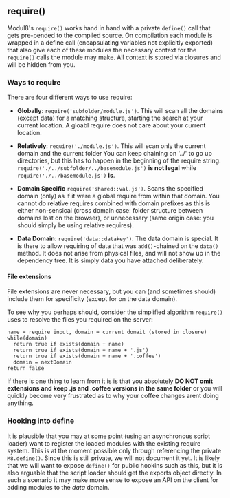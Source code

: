 ## require()

Modul8's `require()` works hand in hand with a private `define()` call that gets pre-pended to the compiled source.
On compilation each module is wrapped in a define call (encapsulating variables not explicitly exported) that also give each of these modules
the necessary context for the `require()` calls the module may make. All context is stored via closures and will be hidden from you.

### Ways to require

There are four different ways to use require:

 - **Globally**:        `require('subfolder/module.js')`. This will scan all the domains (except data) for a matching structure, starting the search at your current location.
 A gloabl require does not care about your current location.

 - **Relatively**:      `require('./module.js')`. This will scan only the current domain and the current folder
 You can keep chaining on '../' to go up directories, but this has to happen in the beginning of the require string:
 `require('./../subfolder/../basemodule.js')` **is not legal** while `require('./../basemodule.js')` **is**.

 - **Domain Specific**  `require('shared::val.js')`. Scans the specified domain (only) as if it were a global require from within that domain.
 You cannot do relative requires combined with domain prefixes as this is either non-sensical (cross domain case: folder structure between domains lost on the browser),
 or unnecessary (same origin case: you should simply be using relative requires).

 - **Data Domain**:     `require('data::datakey')`. The data domain is special. It is there to allow requiring of data that was `add()`-chained on the `data()` method.
 It does not arise from physical files, and will not show up in the dependency tree. It is simply data you have attached deliberately.

#### File extensions

 File extensions are never necessary, but you can (and sometimes should) include them for specificity (except for on the data domain).

 To see why you perhaps should, consider the simplified algorithm `require()` uses to resolve the files you required on the server:

    name = require input, domain = current domait (stored in closure)
    while(domain)
      return true if exists(domain + name)
      return true if exists(domain + name + '.js')
      return true if exists(domain + name + '.coffee')
      domain = nextDomain
    return false


 If there is one thing to learn from it is is that you absolutely **DO NOT omit extensions and keep .js and .coffee versions in the same folder**
 or you will quickly become very frustrated as to why your coffee changes arent doing anything.


### Hooking into define

 It is plausible that you may at some point (using an asynchronous script loader) want to register the loaded modules with the existing require system.
 This is at the moment possible only through referencing the private `M8.define()`. Since this is still private, we will not document it yet.
 It is likely that we will want to expose `define()` for public hookins such as this, but it is also arguable that the script loader should get the
 exports object directly. In such a scenario it may make more sense to expose an API on the client for adding modules to the _data_ domain.

